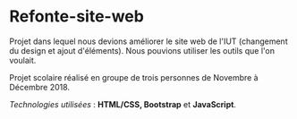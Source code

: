 # Refonte-site-web

Projet dans lequel nous devions améliorer le site web de l'IUT (changement du design et ajout d'éléments). Nous pouvions utiliser les outils que l'on voulait.

Projet scolaire réalisé en groupe de trois personnes de Novembre à Décembre 2018.

_Technologies utilisées_ : **HTML/CSS, Bootstrap** et **JavaScript**.
